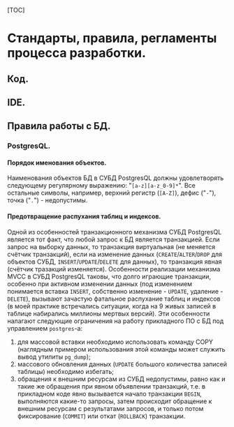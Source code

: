 [TOC]

Стандарты, правила, регламенты процесса разработки.
===================================================

Код.
----

IDE.
----

Правила работы с БД.
--------------------

### PostgresQL.

#### Порядок именования объектов.

Наименования объектов БД в СУБД PostgresQL должны удовлетворять следующему регулярному выражению: "`[a-z][a-z_0-9]*`". Все остальные символы, например, верхний регистр (`[A-Z]`), дефис ("`-`"), точка ("`.`") - недопустимы.

#### Предотвращение распухания таблиц и индексов.

Одной из особенностей транзакционного механизма СУБД PostgresQL является тот факт, что любой запрос к БД является транзакцией. Если запрос на выборку данных, то транзакция виртуальная (не меняется счётчик транзакций), если на изменение данных (`CREATE`/`ALTER`/`DROP` для объектов СУБД, `INSERT`/`UPDATE`/`DELETE` для данных), то транзакция явная (счётчик тразакций изменяется).
Особенности реализации механизма MVCC в СУБД PostgresQL таковы, что долго играющие транзакции, особенно при активном изменении данных (под изменением понимается вставка `INSERT`, собственно изменение - `UPDATE`, удаление - `DELETE`), вызывают зачастую фатальное распухание таблиц и индексов (в моей практике встречались ситуации, когда на 9 живых записей в таблице набирались миллионы мертвых версий). Эти особенности налагают следующие ограничения на работу прикладного ПО с БД под управлением `postgres`-а:

1. для массовой вставки необходимо использовать команду COPY (наглядным примером использования этой команды может служить вывод утилиты `pg_dump`);
2. массового обновления данных (`UPDATE` большого количества записей таблицы) необходимо избегать;
3. обращения к внешним ресурсам из СУБД недопустимы, равно как и такие же обращения при явном объявлении транзакций, т.е. в прикладном коде явно вызывается начало транзакции `BEGIN`, выполняются какие-то запросы, затем происходит обращение к внешним ресурсам с результатами запросов, и только потом фиксирование (`COMMIT`) или откат (`ROLLBACK`) транзакции.

